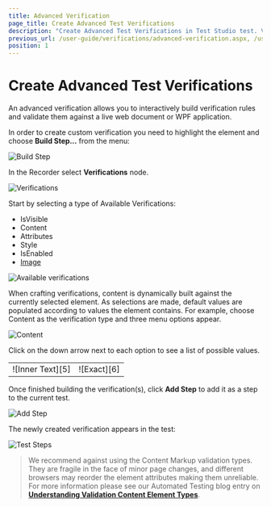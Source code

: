 ```yaml
---
title: Advanced Verification
page_title: Create Advanced Test Verifications
description: "Create Advanced Test Verifications in Test Studio test. Verify an element's attribute in Test Studio test"
previous_url: /user-guide/verifications/advanced-verification.aspx, /user-guide/verifications/advanced-verification, /features/verifications/advanced-verification
position: 1
---
```

# Create Advanced Test Verifications

An advanced verification allows you to interactively build verification rules and validate them against a live web document or WPF application.

In order to create custom verification you need to highlight the element and choose **Build Step...** from the menu:

![Build Step][1]

In the Recorder select **Verifications** node.

![Verifications][2]

Start by selecting a type of Available Verifications:

- IsVisible
- Content
- Attributes
- Style
- IsEnabled
- <a href="/features/recorder/verifications/image-verification" target="_blank">Image</a>

![Available verifications][3]

When crafting verifications, content is dynamically built against the currently selected element. As selections are made, default values are populated according to values the element contains.
For example, choose Content as the verification type and three menu options appear. 

![Content][4]

Click on the down arrow next to each option to see a list of possible values.

<table id="no-table">
<tr>
<td>![Inner Text][5]</td>
<td>![Exact][6]</td>
</tr>
<table>

Once finished building the verification(s), click **Add Step** to add it as a step to the current test.

![Add Step][7]

The newly created verification appears in the test:

![Test Steps][8]

> We recommend against using the Content Markup validation types. They are fragile in the face of minor page changes, and different browsers may reorder the element attributes making them unreliable. For more information please see our Automated Testing blog entry on <a href="http://blogs.telerik.com/jimholmes/posts/11-08-23/understanding-validation-content-element-types.aspx" target="_blank">**Understanding Validation Content Element Types**</a>. 

[1]: /img/features/recorder/verifications/advanced-verification/fig1.png
[2]: /img/features/recorder/verifications/advanced-verification/fig2.png
[3]: /img/features/recorder/verifications/advanced-verification/fig3.png
[4]: /img/features/recorder/verifications/advanced-verification/fig4.png
[5]: /img/features/recorder/verifications/advanced-verification/fig5.png
[6]: /img/features/recorder/verifications/advanced-verification/fig6.png
[7]: /img/features/recorder/verifications/advanced-verification/fig7.png
[8]: /img/features/recorder/verifications/advanced-verification/fig8.png